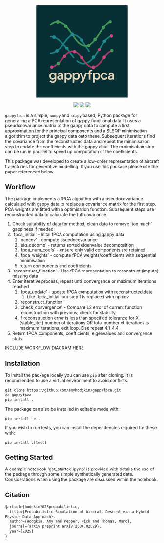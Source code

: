 <p align="center">
  <img src="gappyfpca_logo.png" alt="gappyfpca logo" width="300"/>
</p>

<p align="center">
  <a href="https://github.com/amyhodgkin/gappyfpca/actions"><img src="https://github.com/amyhodgkin/gappyfpca/actions/workflows/ci-gappyfpca.yml/badge.svg"></a>
   <a href="https://arxiv.org/abs/2504.02529"><img src="https://img.shields.io/badge/arXiv-2504.02529-b31b1b.svg"></a>
  <img src="https://img.shields.io/badge/dependencies-numpy%2C%20scipy%2C%20matplotlib-blue">
</p>

`gappyfpca` is a simple, `numpy` and `scipy` based, Python package for generating a PCA representation of gappy functional data. It uses a pseudocovariance matrix of the gappy data to compute a first approximation for the principal components and a SLSQP minimisation algorithim to project the gappy data onto these. Subsequent iterations find the covariance from the reconstructed data and repeat the minimisation step to update the coefficients with the gappy data. The minimisation step can be run in parallel to speed up computation of the coefficients.

This package was developed to create a low-order representation of aircraft trajectories for generative modelling. If you use this package please cite the paper referenced below.

## Workflow

The package implements a fPCA algorithm with a pseudocovariance calculated with gappy data to replace a covariance matrix for the first step. PCA weights are fitted with a optimisation function. Subsequent steps use reconstructed data to calculate the full covariance.

1. Check suitability of data for method, clean data to remove 'too much' gappiness if needed
2. 'fpca_initial' - Inital fPCA computation using gappy data
	1. 'nancov' - compute psuedocovariance
	2. 'eig_decomp' - returns sorted eigenvalue decomposition
	3. 'fpca_num_coefs' - ensure only valid components are retained
	4. 'fpca_weights' - compute fPCA weights/coefficients with sequential minimisation
	5. return components and coefficients
3. 'reconstruct_function' - Use fPCA representation to reconstruct (impute) missing data
4. Enter iterative process, repeat until convergence or maximum iterations reached
	1. 'fpca_update' - update fPCA computation with reconstructed data
		1. Like 'fpca_initial' but step 1 is replaced with np.cov
	2. 'reconstruct_function'
	3. 'check_convergence' - Compare L2 error of current function reconstruction with previous, check for stability
	4. If reconstruction error is less than specified tolerance for X (stable_iter) number of iterations OR total number of iterations is maximum iterations, exit loop. Else repeat 4.1-4.4
5. Return fPCA components, coefficients, eigenvalues and convergence stats

INCLUDE WORKFLOW DIAGRAM HERE

## Installation

To install the package locally you can use `pip` after cloning. It is recommended to use a virtual environment to avoid conflicts.

	git clone https://github.com/amyhodgkin/gappyfpca.git
	cd gappyfpca
	pip install .

The package can also be installed in editable mode with:

	pip install -e .

If you wish to run tests, you can install the dependencies required for these with:

	pip install .[test]
 
## Getting Started

A example notebook 'get_started.ipynb' is provided with details the use of the package through some simple synthetically generated data. Considerations when using the package are discussed within the notebook.

 ## Citation

	@article{hodgkin2025probabilistic,
	  title={Probabilistic Simulation of Aircraft Descent via a Hybrid Physics-Data Approach},
	  author={Hodgkin, Amy and Pepper, Nick and Thomas, Marc},
	  journal={arXiv preprint arXiv:2504.02529},
	  year={2025}
	}
